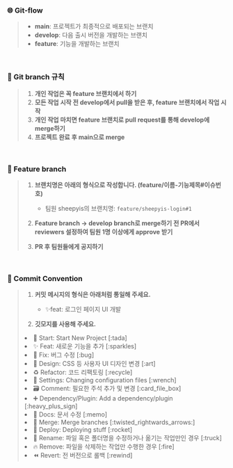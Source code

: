 ### 🌐 Git-flow
> - **main**: 프로젝트가 최종적으로 배포되는 브랜치
> - **develop**: 다음 출시 버전을 개발하는 브랜치
> - **feature**: 기능을 개발하는 브랜치
<br>

### 📌 Git branch 규칙
> 1. **개인 작업은 꼭 feature 브랜치에서 하기**
> 2. **모든 작업 시작 전 develop에서 pull을 받은 후, feature 브랜치에서 작업 시작**
> 3. **개인 작업 마치면 feature 브랜치로 pull request를 통해 develop에 merge하기**
> 4. **프로젝트 완료 후 main으로 merge**
<br>

### 📝 Feature branch
> 1. **브랜치명은 아래의 형식으로 작성합니다. (feature/이름-기능제목#이슈번호)**
>    - 팀원 sheepyis의 브랜치명: `feature/sheepyis-login#1`
> 
> 2. **Feature branch -> develop branch로 merge하기 전 PR에서 reviewers 설정하여 팀원 1명 이상에게 approve 받기**
> 
> 3. **PR 후 팀원들에게 공지하기**
<br>

### 🎯 Commit Convention
> 1. **커밋 메시지의 형식은 아래처럼 통일해 주세요.**
>    - ✨feat: 로그인 페이지 UI 개발
>
> 3. **깃모지를 사용해 주세요.**
> 
> <li> 🎉 Start: Start New Project [:tada]
> <li> ✨ Feat: 새로운 기능을 추가 [:sparkles]
> <li> 🐛 Fix: 버그 수정 [:bug]
> <li> 🎨 Design: CSS 등 사용자 UI 디자인 변경 [:art]
> <li> ♻️ Refactor: 코드 리팩토링 [:recycle]
> <li> 🔧 Settings: Changing configuration files [:wrench]
> <li> 🗃️ Comment: 필요한 주석 추가 및 변경 [:card_file_box]
> <li> ➕ Dependency/Plugin: Add a dependency/plugin [:heavy_plus_sign]
> <li> 📝 Docs: 문서 수정 [:memo]
> <li> 🔀 Merge: Merge branches [:twisted_rightwards_arrows:]
> <li> 🚀 Deploy: Deploying stuff [:rocket]
> <li> 🚚 Rename: 파일 혹은 폴더명을 수정하거나 옮기는 작업만인 경우 [:truck]
> <li> 🔥 Remove: 파일을 삭제하는 작업만 수행한 경우 [:fire]
> <li> ⏪️ Revert: 전 버전으로 롤백 [:rewind]
